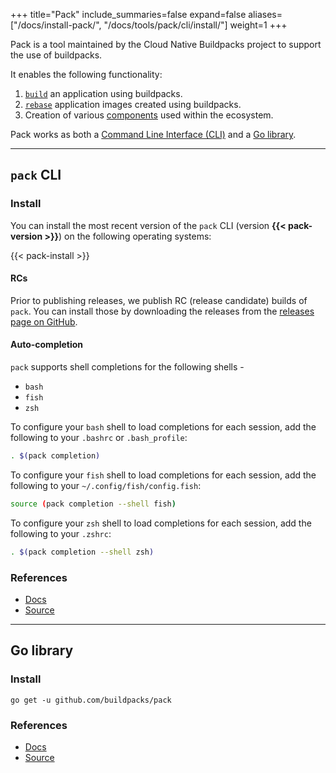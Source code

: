 +++
title="Pack"
include_summaries=false
expand=false
aliases=["/docs/install-pack/", "/docs/tools/pack/cli/install/"]
weight=1
+++

Pack is a tool maintained by the Cloud Native Buildpacks project to support the use of buildpacks. 
<!--more-->

It enables the following functionality:

1. [`build`][build] an application using buildpacks.
1. [`rebase`][rebase] application images created using buildpacks.
1. Creation of various [components][components] used within the ecosystem.

Pack works as both a [Command Line Interface (CLI)](#pack-cli) and a [Go library](#go-library).

---

## `pack` CLI

### Install

You can install the most recent version of the `pack` CLI (version **{{< pack-version >}}**) on the following operating systems:

{{< pack-install >}}

#### RCs
Prior to publishing releases, we publish RC (release candidate) builds of `pack`. You can install those by downloading the releases from the [releases page on GitHub][github-releases].

#### Auto-completion

`pack` supports shell completions for the following shells -

* `bash`
* `fish`
* `zsh`

To configure your `bash` shell to load completions for each session, add the following to your `.bashrc` or `.bash_profile`:

```bash
. $(pack completion)
```

To configure your `fish` shell to load completions for each session, add the following to your `~/.config/fish/config.fish`:

```bash
source (pack completion --shell fish)
```

To configure your `zsh` shell to load completions for each session, add the following to your `.zshrc`:

```bash
. $(pack completion --shell zsh)
```

### References

- [Docs](/docs/tools/pack/cli/pack/)
- [Source](https://github.com/buildpacks/pack/)

---

## Go library

### Install

```shell
go get -u github.com/buildpacks/pack    
```

### References

- [Docs](https://pkg.go.dev/github.com/buildpacks/pack)
- [Source](https://github.com/buildpacks/pack/)

[build]: /docs/concepts/operations/build/
[rebase]: /docs/concepts/operations/rebase/
[components]: /docs/concepts/components/
[github-releases]: https://github.com/buildpacks/pack/releases
